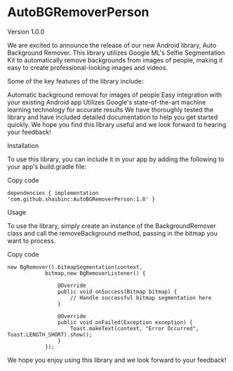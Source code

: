 # AutoBGRemoverPerson

Version 1.0.0

We are excited to announce the release of our new Android library, Auto Background Remover. This library utilizes Google ML's Selfie Segmentation Kit to automatically remove backgrounds from images of people, making it easy to create professional-looking images and videos.

Some of the key features of the library include:

Automatic background removal for images of people
Easy integration with your existing Android app
Utilizes Google's state-of-the-art machine learning technology for accurate results
We have thoroughly tested the library and have included detailed documentation to help you get started quickly. We hope you find this library useful and we look forward to hearing your feedback!


Installation

To use this library, you can include it in your app by adding the following to your app's build.gradle file:

Copy code

`dependencies {
      implementation 'com.github.shaibinc:AutoBGRemoverPerson:1.0'
}`

Usage

To use the library, simply create an instance of the BackgroundRemover class and call the removeBackground method, passing in the bitmap you want to process. 

Copy code
```
new BgRemover().bitmapSegmentation(context,
            bitmap,new BgRemoverListener() {
            
                @Override
                public void onSuccess(Bitmap bitmap) {
                    // Handle successful bitmap segmentation here
                }

                @Override
                public void onFailed(Exception exception) {
                    Toast.makeText(context, "Error Occurred", Toast.LENGTH_SHORT).show();
                }
            });
```


We hope you enjoy using this library and we look forward to your feedback!
